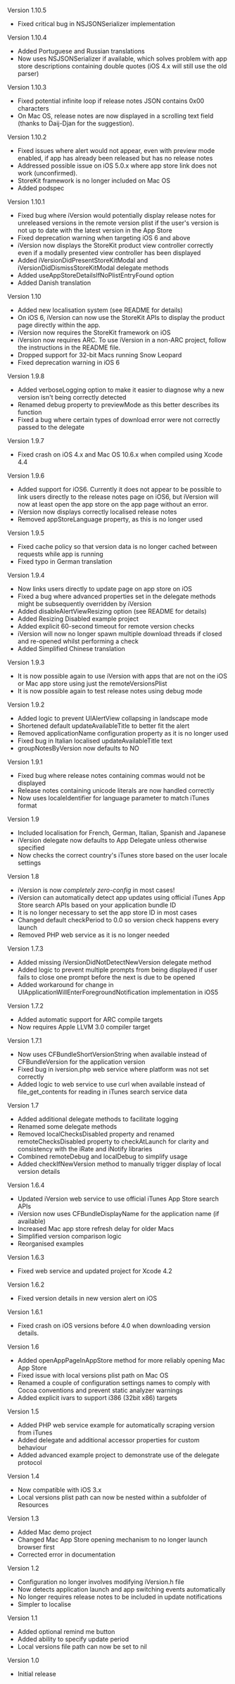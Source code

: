 Version 1.10.5

- Fixed critical bug in NSJSONSerializer implementation

Version 1.10.4

- Added Portuguese and Russian translations
- Now uses NSJSONSerializer if available, which solves problem with app store descriptions containing double quotes (iOS 4.x will still use the old parser)

Version 1.10.3

- Fixed potential infinite loop if release notes JSON contains 0x00 characters
- On Mac OS, release notes are now displayed in a scrolling text field (thanks to Daij-Djan for the suggestion).

Version 1.10.2

- Fixed issues where alert would not appear, even with preview mode enabled, if app has already been released but has no release notes
- Addressed possible issue on iOS 5.0.x where app store link does not work (unconfirmed).
- StoreKit framework is no longer included on Mac OS
- Added podspec

Version 1.10.1

- Fixed bug where iVersion would potentially display release notes for unreleased versions in the remote version plist if the user's version is not up to date with the latest version in the App Store
- Fixed deprecation warning when targeting iOS 6 and above
- iVersion now displays the StoreKit product view controller correctly even if a modally presented view controller has been displayed
- Added iVersionDidPresentStoreKitModal and iVersionDidDismissStoreKitModal delegate methods
- Added useAppStoreDetailsIfNoPlistEntryFound option
- Added Danish translation

Version 1.10

- Added new localisation system (see README for details)
- On iOS 6, iVersion can now use the StoreKit APIs to display the product page directly within the app.
- iVersion now requires the StoreKit framework on iOS
- iVersion now requires ARC. To use iVersion in a non-ARC project, follow the instructions in the README file.
- Dropped support for 32-bit Macs running Snow Leopard
- Fixed deprecation warning in iOS 6

Version 1.9.8

- Added verboseLogging option to make it easier to diagnose why a new version isn't being correctly detected
- Renamed debug property to previewMode as this better describes its function
- Fixed a bug where certain types of download error were not correctly passed to the delegate

Version 1.9.7

- Fixed crash on iOS 4.x and Mac OS 10.6.x when compiled using Xcode 4.4

Version 1.9.6

- Added support for iOS6. Currently it does not appear to be possible to link users directly to the release notes page on iOS6, but iVersion will now at least open the app store on the app page without an error.
- iVersion now displays correctly localised release notes
- Removed appStoreLanguage property, as this is no longer used

Version 1.9.5

- Fixed cache policy so that version data is no longer cached between requests while app is running
- Fixed typo in German translation

Version 1.9.4

- Now links users directly to update page on app store on iOS
- Fixed a bug where advanced properties set in the delegate methods might be subsequently overridden by iVersion
- Added disableAlertViewResizing option (see README for details)
- Added Resizing Disabled example project
- Added explicit 60-second timeout for remote version checks
- iVersion will now no longer spawn multiple download threads if closed and re-opened whilst performing a check
- Added Simplified Chinese translation

Version 1.9.3

- It is now possible again to use iVersion with apps that are not on the iOS or Mac app store using just the remoteVersionsPlist
- It is now possible again to test release notes using debug mode

Version 1.9.2

- Added logic to prevent UIAlertView collapsing in landscape mode
- Shortened default updateAvailableTitle to better fit the alert
- Removed applicationName configuration property as it is no longer used
- Fixed bug in Italian localised updateAvailableTitle text
- groupNotesByVersion now defaults to NO

Version 1.9.1

- Fixed bug where release notes containing commas would not be displayed
- Release notes containing unicode literals are now handled correctly
- Now uses localeIdentifier for language parameter to match iTunes format

Version 1.9

- Included localisation for French, German, Italian, Spanish and Japanese
- iVersion delegate now defaults to App Delegate unless otherwise specified
- Now checks the correct country's iTunes store based on the user locale settings

Version 1.8

- iVersion is now *completely zero-config* in most cases!
- iVersion can automatically detect app updates using official iTunes App Store search APIs based on your application bundle ID
- It is no longer necessary to set the app store ID in most cases
- Changed default checkPeriod to 0.0 so version check happens every launch
- Removed PHP web service as it is no longer needed

Version 1.7.3

- Added missing iVersionDidNotDetectNewVersion delegate method
- Added logic to prevent multiple prompts from being displayed if user fails to close one prompt before the next is due to be opened
- Added workaround for change in UIApplicationWillEnterForegroundNotification implementation in iOS5

Version 1.7.2

- Added automatic support for ARC compile targets
- Now requires Apple LLVM 3.0 compiler target

Version 1.7.1

- Now uses CFBundleShortVersionString when available instead of CFBundleVersion for the application version
- Fixed bug in iversion.php web service where platform was not set correctly
- Added logic to web service to use curl when available instead of file_get_contents for reading in iTunes search service data

Version 1.7

- Added additional delegate methods to facilitate logging
- Renamed some delegate methods
- Removed localChecksDisabled property and renamed remoteChecksDisabled property to checkAtLaunch for clarity and consistency with the iRate and iNotify libraries
- Combined remoteDebug and localDebug to simplify usage
- Added checkIfNewVersion method to manually trigger display of local version details

Version 1.6.4

- Updated iVersion web service to use official iTunes App Store search APIs
- iVersion now uses CFBundleDisplayName for the application name (if available) 
- Increased Mac app store refresh delay for older Macs
- Simplified version comparison logic
- Reorganised examples

Version 1.6.3

- Fixed web service and updated project for Xcode 4.2

Version 1.6.2

- Fixed version details in new version alert on iOS

Version 1.6.1

- Fixed crash on iOS versions before 4.0 when downloading version details.

Version 1.6

- Added openAppPageInAppStore method for more reliably opening Mac App Store
- Fixed issue with local versions plist path on Mac OS
- Renamed a couple of configuration settings names to comply with Cocoa conventions and prevent static analyzer warnings
- Added explicit ivars to support i386 (32bit x86) targets

Version 1.5

- Added PHP web service example for automatically scraping version from iTunes
- Added delegate and additional accessor properties for custom behaviour
- Added advanced example project to demonstrate use of the delegate protocol

Version 1.4

- Now compatible with iOS 3.x
- Local versions plist path can now be nested within a subfolder of Resources

Version 1.3

- Added Mac demo project
- Changed Mac App Store opening mechanism to no longer launch browser first
- Corrected error in documentation

Version 1.2

- Configuration no longer involves modifying iVersion.h file
- Now detects application launch and app switching events automatically
- No longer requires release notes to be included in update notifications
- Simpler to localise

Version 1.1

- Added optional remind me button
- Added ability to specify update period
- Local versions file path can now be set to nil

Version 1.0

- Initial release